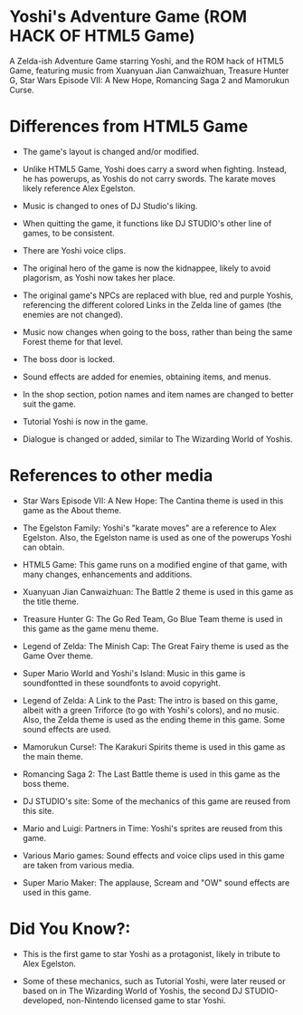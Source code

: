 # Yoshi's Adventure Game (ROM HACK OF HTML5 Game)
A Zelda-ish Adventure Game starring Yoshi, and the ROM hack of HTML5 Game, featuring music from Xuanyuan Jian Canwaizhuan, Treasure Hunter G, Star Wars Episode VII: A New Hope, Romancing Saga 2 and Mamorukun Curse.

# Differences from HTML5 Game
- The game's layout is changed and/or modified.

- Unlike HTML5 Game, Yoshi does carry a sword when fighting. Instead, he has powerups, as Yoshis do not carry swords. The karate moves likely reference Alex Egelston.

- Music is changed to ones of DJ Studio's liking.

- When quitting the game, it functions like DJ STUDIO's other line of games, to be consistent.

- There are Yoshi voice clips.

- The original hero of the game is now the kidnappee, likely to avoid plagorism, as Yoshi now takes her place.

- The original game's NPCs are replaced with blue, red and purple Yoshis, referencing the different colored Links in the Zelda line of games (the enemies are not changed).

- Music now changes when going to the boss, rather than being the same Forest theme for that level.

- The boss door is locked.

- Sound effects are added for enemies, obtaining items, and menus.

- In the shop section, potion names and item names are changed to better suit the game.

- Tutorial Yoshi is now in the game.

- Dialogue is changed or added, similar to The Wizarding World of Yoshis.

# References to other media

- Star Wars Episode VII: A New Hope: The Cantina theme is used in this game as the About theme.

- The Egelston Family: Yoshi's "karate moves" are a reference to Alex Egelston. Also, the Egelston name is used as one of the powerups Yoshi can obtain.

- HTML5 Game: This game runs on a modified engine of that game, with many changes, enhancements and additions.

- Xuanyuan Jian Canwaizhuan: The Battle 2 theme is used in this game as the title theme.

- Treasure Hunter G: The Go Red Team, Go Blue Team theme is used in this game as the game menu theme.

- Legend of Zelda: The Minish Cap: The Great Fairy theme is used as the Game Over theme.

- Super Mario World and Yoshi's Island: Music in this game is soundfontted in these soundfonts to avoid copyright.

- Legend of Zelda: A Link to the Past: The intro is based on this game, albeit with a green Triforce (to go with Yoshi's colors), and no music. Also, the Zelda theme is used as the ending theme in this game. Some sound effects are used.

- Mamorukun Curse!: The Karakuri Spirits theme is used in this game as the main theme.

- Romancing Saga 2: The Last Battle theme is used in this game as the boss theme.

- DJ STUDIO's site: Some of the mechanics of this game are reused from this site.

- Mario and Luigi: Partners in Time: Yoshi's sprites are reused from this game.

- Various Mario games: Sound effects and voice clips used in this game are taken from various media.

- Super Mario Maker: The applause, Scream and "OW" sound effects are used in this game.

# Did You Know?:

- This is the first game to star Yoshi as a protagonist, likely in tribute to Alex Egelston.

- Some of these mechanics, such as Tutorial Yoshi, were later reused or based on in The Wizarding World of Yoshis, the second DJ STUDIO-developed, non-Nintendo licensed game to star Yoshi.

